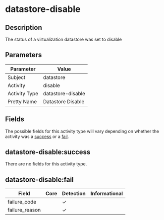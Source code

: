datastore-disable
=================

Description
-----------
The status of a virtualization datastore was set to disable

Parameters
----------
| Parameter     | Value             |
| ------------- | ----------------- |
| Subject       | datastore         |
| Activity      | disable           |
| Activity Type | datastore-disable |
| Pretty Name   | Datastore Disable |


Fields
------

The possible fields for this activity type will vary depending on whether the activity was a [success](#datastore-disablesuccess) or a [fail](#datastore-disablefail).


datastore-disable:success
-------------------------

There are no fields for this activity type.


datastore-disable:fail
----------------------

| Field          | Core | Detection | Informational |
| -------------- | ---- | --------- | ------------- |
| failure_code   |      | &#10003;  |               |
| failure_reason |      | &#10003;  |               |